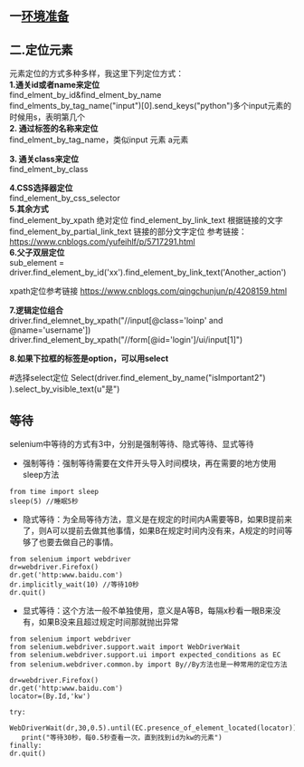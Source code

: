 
## 一[环境准备](https://github.com/GongK/Python-selenium-auto-test/blob/master/%E7%8E%AF%E5%A2%83%E5%AE%89%E8%A3%85.md)
 
## 二.定位元素
元素定位的方式多种多样，我这里下列定位方式：   
**1.通关id或者name来定位**     
find_elment_by_id&find_elment_by_name   
find_elments_by_tag_name("input")[0].send_keys("python")多个input元素的时候用s，表明第几个    
**2. 通过标签的名称来定位**     
find_elment_by_tag_name，类似input 元素 a元素       

**3. 通关class来定位**    
find_elment_by_class 

**4.CSS选择器定位**   
find_element_by_css_selector   
**5.其余方式**   
find_element_by_xpath  绝对定位
find_element_by_link_text 根据链接的文字
find_element_by_partial_link_text   链接的部分文字定位
参考链接：
https://www.cnblogs.com/yufeihlf/p/5717291.html   
**6.父子双层定位**      
sub_element = driver.find_element_by_id('xx').find_element_by_link_text('Another_action')

xpath定位参考链接
https://www.cnblogs.com/qingchunjun/p/4208159.html

**7.逻辑定位组合**   
driver.find_elemnet_by_xpath("//input[@class='loinp' and @name='username'])
driver.find_element_by_xpath("//form[@id='login']/ui/input[1]")

**8.如果下拉框的标签是option，可以用select**   
 
 
  #选择select定位
        Select(driver.find_element_by_name("isImportant2")
               ).select_by_visible_text(u"是")   
## 等待   
selenium中等待的方式有3中，分别是强制等待、隐式等待、显式等待    

- 强制等待：强制等待需要在文件开头导入时间模块，再在需要的地方使用sleep方法
```
from time import sleep
sleep(5) //睡眠5秒

```
- 隐式等待：为全局等待方法，意义是在规定的时间内A需要等B，如果B提前来了，则A可以提前去做其他事情，如果B在规定时间内没有来，A规定的时间等够了也要去做自己的事情。

```
from selenium import webdriver
dr=webdriver.Firefox()
dr.get('http:www.baidu.com')
dr.implicitly_wait(10) //等待10秒
dr.quit()
```
- 显式等待：这个方法一般不单独使用，意义是A等B，每隔x秒看一眼B来没有，如果B没来且超过规定时间那就抛出异常

```
from selenium import webdriver
from selenium.webdriver.support.wait import WebDriverWait
from selenium.webdriver.support.ui import expected_conditions as EC
from selenium.webdriver.common.by import By//By方法也是一种常用的定位方法 

dr=webdriver.Firefox()
dr.get('http:www.baidu.com')
locator=(By.Id,'kw')

try:
   WebDriverWait(dr,30,0.5).until(EC.presence_of_element_located(locator))
   print("等待30秒，每0.5秒查看一次，直到找到id为kw的元素")
finally:
dr.quit()
